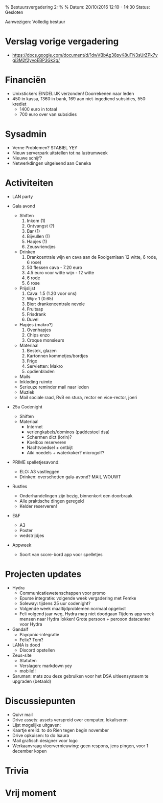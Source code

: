 % ﻿Bestuursvergadering 2:
%
% Datum: 20/10/2016 12:10 - 14:30
Status: Gesloten

Aanwezigen: Volledig bestuur

# Verslag vorige vergadering
   * https://docs.google.com/document/d/1dwVBbAg38pyK8uTN3sUrZPk7ygi3M2f2yvoEBP3Gk2g/


# Financiën
   * Unixstickers EINDELIJK verzonden! Doorrekenen naar leden
   * 450 in kassa, 1360 in bank, 169 aan niet-ingediend subsidies, 550 krediet
      * 1400 euro in totaal
      * 700 euro over van subsidies


# Sysadmin
   * Verne Problemen? STABIEL YEY
   * Nieuw serverpark uitstellen tot na lustrumweek
   * Nieuwe schijf?
   * Netwerkdingen uitgeleend aan Ceneka


# Activiteiten
   * LAN party
   * Gala avond
      * Shiften
         1. Inkom (1)
         2. Ontvangst (?)
         3. Bar (1)
         4. Bijvullen (1)
         5. Hapjes (1)
         6. Zeusvriendjes
      * Drinken
         1. Drankcentrale wijn en cava aan de Rooigemlaan 12 witte, 6 rode, 6 rose)
         2. 50 flessen cava - 7.20 euro
         3. 4.5 euro voor witte wijn - 12 witte
         4. 6 rode
         5. 6 rose
      * Prijslijst
         1. Cava: 1.5 (1.20 voor ons)
         2. Wijn: 1 (0.65)
         3. Bier: drankencentrale nevele
         4. Fruitsap
         5. Frisdrank
         6. Duvel
      * Hapjes (makro?)
         1. Ovenhapjes
         2. Chips enzo
         3. Croque monsieurs
      * Materiaal
         1. Bestek, glazen
         2. Kartonnen kommetjes/bordjes
         3. Frigo
         4. Servietten: Makro
         5. opdienbladen  
      * Mails
      * Inkleding ruimte
      * Serieuze reminder mail naar leden
      * Muziek
      * Mail sociale raad, RvB en stura, rector en vice-rector, joeri


* 25u Codenight
   * Shiften
   * Materiaal
      * Internet
      * verlengkabels/dominos (paddestoel dsa)
      * Schermen dict (lorin)?
      * Koelbox reserveren
      * Nachtvoedsel + ontbijt
      * Aiki noedels + waterkoker? microgolf?

* PRIME spelletjesavond:
   * ELO: A3 vastleggen
   * Drinken: overschotten gala-avond? MAIL WOUWT
* Rustles
   * Onderhandelingen zijn bezig, binnenkort een doorbraak
   * Alle praktische dingen geregeld
   * Kelder reserveren!
* E&F
   * A3
   * Poster
   * wedstrijdjes
* Appweek
   * Soort van score-bord app voor spelletjes


# Projecten updates
   * Hydra
      * Communicatiewetenschappen voor promo
      * Epurse integratie: volgende week vergadering met Femke
      * Soleway: tijdens 25 uur codenight?
      * Volgende week maaltijdproblemen normaal opgelost
      * Feli volgend jaar weg, Hydra mag niet doodgaan
Tijdens app week mensen naar Hydra lokken!
Grote persoon + perooon datacenter voor Hydra
   * Gandalf
      * Payqonic-integratie
      * Felix? Tom?
   * LANA is dood
      * Discord opstellen
   * Zeus-site
      * Statuten
      * Verslagen: markdown yey
      * mobile!!
   * Saruman: mats zou deze gebruiken voor het DSA uitleensysteem te upgraden (betaald)


# Discussiepunten
   * Quivr mail
   * Drive assets: assets verspreid over computer, lokaliseren
   * Lijst mogelijke uitgaven:
   * Kaartje erelid: to do Rien tegen begin november
   * Drive opkuisen: to do Isaura
   * Mail grafisch designer voor logo
   * Werkaanvraag vloervernieuwing: geen respons, jens pingen, voor 1 december kopen

# Trivia


# Vrij moment
